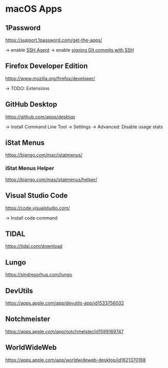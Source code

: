 # macOS Apps

## 1Password

https://support.1password.com/get-the-apps/

-> enable [SSH Agent](https://developer.1password.com/docs/ssh/agent)
-> enable [signing Git commits with SSH](https://developer.1password.com/docs/ssh/git-commit-signing/)

## Firefox Developer Edition

https://www.mozilla.org/firefox/developer/

-> TODO: Extensions

## GitHub Desktop

https://github.com/apps/desktop

-> Install Command Line Tool
-> Settings → Advanced: Disable usage stats

## iStat Menus

https://bjango.com/mac/istatmenus/

### iStat Menus Helper

https://bjango.com/mas/istatmenus/helper/

## Visual Studio Code

https://code.visualstudio.com/

-> Install code command

## TIDAL

https://tidal.com/download

## Lungo

https://sindresorhus.com/lungo

## DevUtils

https://apps.apple.com/app/devutils-app/id1533756032

## Notchmeister

https://apps.apple.com/app/notchmeister/id1599169747

## WorldWideWeb

https://apps.apple.com/app/worldwideweb-desktop/id1621370168
